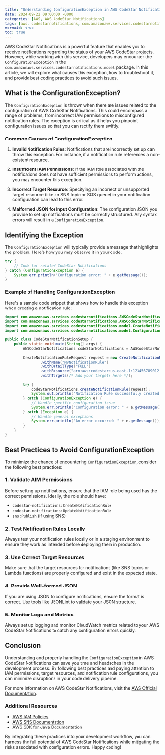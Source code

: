 ```yaml
---
title: "Understanding ConfigurationException in AWS CodeStar Notifications: A Comprehensive Guide"
date: 2024-09-22 09:00:00 -0000
categories: [AWS, AWS CodeStar Notifications]
tags: [aws, codestarnotifications, com.amazonaws.services.codestarnotifications.model]
mermaid: true
toc: true
---
```



AWS CodeStar Notifications is a powerful feature that enables you to receive notifications regarding the status of your AWS CodeStar projects. However, while working with this service, developers may encounter the `ConfigurationException` in the `com.amazonaws.services.codestarnotifications.model` package. In this article, we will explore what causes this exception, how to troubleshoot it, and provide best coding practices to avoid such issues.

## What is the ConfigurationException?

The `ConfigurationException` is thrown when there are issues related to the configuration of AWS CodeStar Notifications. This could encompass a range of problems, from incorrect IAM permissions to misconfigured notification rules. The exception is critical as it helps you pinpoint configuration issues so that you can rectify them swiftly.

### Common Causes of ConfigurationException

1. **Invalid Notification Rules**: Notifications that are incorrectly set up can throw this exception. For instance, if a notification rule references a non-existent resource.

2. **Insufficient IAM Permissions**: If the IAM role associated with the notifications does not have sufficient permissions to perform actions, you may encounter this exception.

3. **Incorrect Target Resource**: Specifying an incorrect or unsupported target resource (like an SNS topic or SQS queue) in your notification configuration can lead to this error.

4. **Malformed JSON for Input Configuration**: The configuration JSON you provide to set up notifications must be correctly structured. Any syntax errors will result in a `ConfigurationException`.

## Identifying the Exception

The `ConfigurationException` will typically provide a message that highlights the problem. Here’s how you may observe it in your code:

```java
try {
    // Code for related CodeStar Notifications
} catch (ConfigurationException e) {
    System.err.println("Configuration error: " + e.getMessage());
}
```

### Example of Handling ConfigurationException

Here's a sample code snippet that shows how to handle this exception when creating a notification rule:

```java
import com.amazonaws.services.codestarnotifications.AWSCodeStarNotifications;
import com.amazonaws.services.codestarnotifications.AWSCodeStarNotificationsClientBuilder;
import com.amazonaws.services.codestarnotifications.model.CreateNotificationRuleRequest;
import com.amazonaws.services.codestarnotifications.model.ConfigurationException;

public class CodeStarNotificationSetup {
    public static void main(String[] args) {
        AWSCodeStarNotifications codeStarNotifications = AWSCodeStarNotificationsClientBuilder.standard().build();

        CreateNotificationRuleRequest request = new CreateNotificationRuleRequest()
                .withName("MyNotificationRule")
                .withDetailType("FULL")
                .withResource("arn:aws:codestar:us-east-1:123456789012:project/MyProject")
                .withTargets(/* Add your targets here */);

        try {
            codeStarNotifications.createNotificationRule(request);
            System.out.println("Notification Rule successfully created!");
        } catch (ConfigurationException e) {
            // Handle specific configuration issue
            System.err.println("Configuration error: " + e.getMessage());
        } catch (Exception e) {
            // Handle general exceptions
            System.err.println("An error occurred: " + e.getMessage());
        }
    }
}
```

## Best Practices to Avoid ConfigurationException

To minimize the chance of encountering `ConfigurationException`, consider the following best practices:

### 1. Validate AIM Permissions

Before setting up notifications, ensure that the IAM role being used has the correct permissions. Ideally, the role should have:

- `codestar-notifications:CreateNotificationRule`
- `codestar-notifications:UpdateNotificationRule`
- `sns:Publish` (if using SNS)

### 2. Test Notification Rules Locally

Always test your notification rules locally or in a staging environment to ensure they work as intended before deploying them in production.

### 3. Use Correct Target Resources

Make sure that the target resources for notifications (like SNS topics or Lambda functions) are properly configured and exist in the expected state.

### 4. Provide Well-formed JSON

If you are using JSON to configure notifications, ensure the format is correct. Use tools like JSONLint to validate your JSON structure.

### 5. Monitor Logs and Metrics

Always set up logging and monitor CloudWatch metrics related to your AWS CodeStar Notifications to catch any configuration errors quickly.

## Conclusion

Understanding and properly handling the `ConfigurationException` in AWS CodeStar Notifications can save you time and headaches in the development process. By following best practices and paying attention to IAM permissions, target resources, and notification rule configurations, you can minimize disruptions in your code delivery pipeline.

For more information on AWS CodeStar Notifications, visit the [AWS Official Documentation](https://docs.aws.amazon.com/codestar/latest/userguide/welcome.html).

### Additional Resources

- [AWS IAM Policies](https://docs.aws.amazon.com/IAM/latest/UserGuide/access_policies.html)
- [AWS SNS Documentation](https://docs.aws.amazon.com/sns/latest/dg/welcome.html)
- [AWS SDK for Java Documentation](https://docs.aws.amazon.com/sdk-for-java/latest/developer-guide/home.html)

By integrating these practices into your development workflow, you can harness the full potential of AWS CodeStar Notifications while mitigating the risks associated with configuration errors. Happy coding!